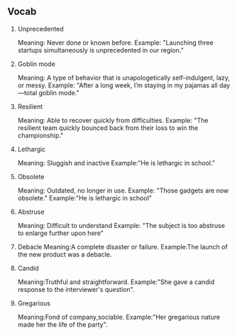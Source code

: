 ## Vocab

1. Unprecedented

   Meaning: Never done or known before.
   Example: "Launching three startups simultaneously is unprecedented in our region."

2. Goblin mode

   Meaning: A type of behavior that is unapologetically self-indulgent, lazy, or messy.
   Example: "After a long week, I’m staying in my pajamas all day—total goblin mode."

3. Resilient

   Meaning: Able to recover quickly from difficulties.
   Example: "The resilient team quickly bounced back from their loss to win the championship."

4. Lethargic

   Meaning: Sluggish and inactive
   Example:"He is lethargic in school."

5. Obsolete

   Meaning: Outdated, no longer in use.
   Example: "Those gadgets are now obsolete."
   Example:"He is lethargic in school"

6. Abstruse

    Meaning: Difficult to understand
    Example: "The subject is too abstruse to enlarge further upon here"  
7. Debacle
   Meaning:A complete disaster or failure.
   Example:The launch of the new product was a debacle.

6. Candid

    Meaning:Truthful and straightforward.
    Example:"She gave a candid response to the interviewer's question".

7.  Gregarious

    Meaning:Fond of company,sociable.
    Example:"Her gregarious nature made her the life of the party".
